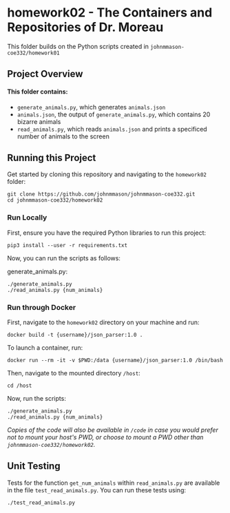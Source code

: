 # homework02 - The Containers and Repositories of Dr. Moreau

This folder builds on the Python scripts created in `johnmmason-coe332/homework01`

## Project Overview

#### This folder contains:
* `generate_animals.py`, which generates `animals.json`
* `animals.json`, the output of `generate_animals.py`, which contains 20 bizarre animals
* `read_animals.py`, which reads `animals.json` and prints a specificed number of animals to the screen

## Running this Project

Get started by cloning this repository and navigating to the `homework02` folder:

```
git clone https://github.com/johnmmason/johnmmason-coe332.git
cd johnmmason-coe332/homework02
```

### Run Locally

First, ensure you have the required Python libraries to run this project:

```
pip3 install --user -r requirements.txt
```

Now, you can run the scripts as follows:

generate_animals.py:
```
./generate_animals.py
./read_animals.py {num_animals}
```

### Run through Docker

First, navigate to the `homework02` directory on your machine and run:

```
docker build -t {username}/json_parser:1.0 .
```

To launch a container, run:

```
docker run --rm -it -v $PWD:/data {username}/json_parser:1.0 /bin/bash
```

Then, navigate to the mounted directory `/host`:

```
cd /host
```

Now, run the scripts:

```
./generate_animals.py
./read_animals.py {num_animals}
```
*Copies of the code will also be available in `/code` in case you would prefer not to mount your host's PWD, or choose to mount a PWD other than `johnmmason-coe332/homework02`.*

## Unit Testing

Tests for the function `get_num_animals` within `read_animals.py` are available in the file `test_read_animals.py`.  You can run these tests using:
```
./test_read_animals.py
```
